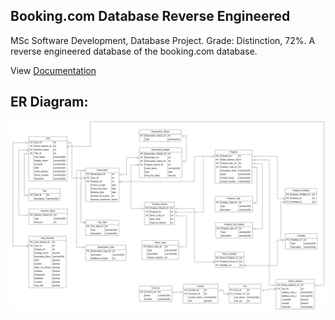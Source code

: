 ## Booking.com Database Reverse Engineered

MSc Software Development, Database Project. Grade: Distinction, 72%. A reverse engineered database of the booking.com database.  

View [Documentation](../master/Documentation.pdf)

## ER Diagram:

![alt text](https://github.com/davidgrech/booking.com-reversed/blob/master/ER-diagram.png)
